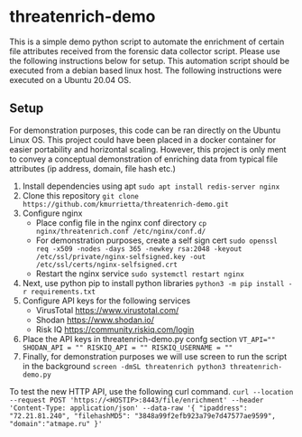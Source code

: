 # threatenrich-demo
This is a simple demo python script to automate the enrichment of certain file attributes received from the forensic data collector script.
Please use the following instructions below for setup. This automation script should be executed from a debian based linux host.
The following instructions were executed on a Ubuntu 20.04 OS.

## Setup
For demonstration purposes, this code can be ran  directly on the Ubuntu Linux OS. This project could have been placed in a docker container for easier portability and horizontal scaling. However, this project is only ment to convey a conceptual demonstration of enriching data from typical file attributes (ip address, domain, file hash etc.)

1. Install dependencies using apt ```sudo apt install redis-server nginx```
2. Clone this repository ```git clone https://github.com/kmurrietta/threatenrich-demo.git```
3. Configure nginx
	* Place config file in the nginx conf directory ```cp nginx/threatenrich.conf /etc/nginx/conf.d/```
	* For demonstration purposes, create a self sign cert ```sudo openssl req -x509 -nodes -days 365 -newkey rsa:2048 -keyout /etc/ssl/private/nginx-selfsigned.key -out /etc/ssl/certs/nginx-selfsigned.crt```
	* Restart the nginx service ```sudo systemctl restart nginx```
4. Next, use python pip to install python libraries ```python3 -m pip install -r requirements.txt```
5. Configure API keys for the following services
	* VirusTotal https://www.virustotal.com/
	* Shodan https://www.shodan.io/
	* Risk IQ https://community.riskiq.com/login
6. Place the API keys in threatenrich-demo.py confg section
	``VT_API=""
	  SHODAN_API = ""
	  RISKIQ_API = ""
	  RISKIQ_USERNAME = ""``
8. Finally, for demonstration purposes we will use screen to run the script in the background ```screen -dmSL threatenrich python3 threatenrich-demo.py ```

To test the new HTTP API, use the following curl command.
``curl --location --request POST 'https://<HOSTIP>:8443/file/enrichment' --header 'Content-Type: application/json' --data-raw '{
    "ipaddress": "72.21.81.240",
    "filehashMD5": "3848a99f2efb923a79e7d47577ae9599",
    "domain":"atmape.ru"
}'``
